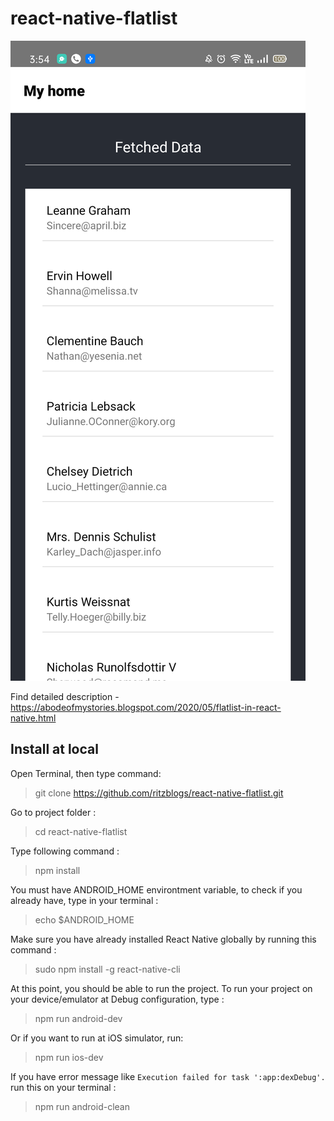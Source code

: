 # react-native-flatlist

![demo](https://github.com/ritzblogs/react-native-flatlist/blob/master/flatlist.png)  

Find detailed description - https://abodeofmystories.blogspot.com/2020/05/flatlist-in-react-native.html

## Install at local
Open Terminal, then type command:  
> git clone  https://github.com/ritzblogs/react-native-flatlist.git

Go to project folder :
> cd react-native-flatlist

Type following command :  
> npm install  

You must have ANDROID_HOME environtment variable, to check if you already have, type in your terminal :  
> echo $ANDROID_HOME  

Make sure you have already installed React Native globally by running this command :  
> sudo npm install -g react-native-cli

At this point, you should be able to run the project.
To run your project on your device/emulator at Debug configuration, type :
> npm run android-dev  

Or if you want to run at iOS simulator, run:  
> npm run ios-dev
 
If you have error message like `Execution failed for task ':app:dexDebug'.` run this on your terminal :  
> npm run android-clean


